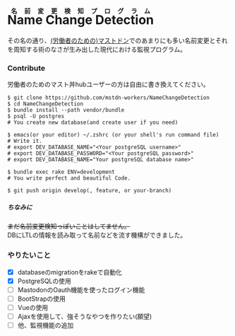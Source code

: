 # <ruby>Name Change Detection<rp>（</rp><rt>名前変更検知プログラム</rt><rp>）</rp></ruby>
その名の通り、[(労働者のための)マストドン](https://mstdn-workers.com/about)でのあまりにも多い名前変更とそれを周知する術のなさが生み出した現代における監視プログラム。

### Contribute
労働者のためのマスト丼hubユーザーの方は自由に書き換えてください。

``` shell
$ git clone https://github.com/mstdn-workers/NameChangeDetection
$ cd NameChangeDetection
$ bundle install --path vendor/bundle
$ psql -U postgres
# You create new database(and create user if you need)

$ emacs(or your editor) ~/.zshrc (or your shell's run command file)
# Write it.
# export DEV_DATABASE_NAME="<Your postgreSQL username>"
# export DEV_DATABASE_PASSWORD="<Your postgreSQL password>"
# export DEV_DATABASE_NAME="Your postgreSQL database name>"

$ bundle exec rake ENV=development
# You write perfect and beautiful Code.

$ git push origin develop(, feature, or your-branch)
```

##### ちなみに
~~まだ名前変更検知っぽいことはしてません。~~  
DBにLTLの情報を読み取って名前などを流す機構ができました。

### やりたいこと
- [x] databaseのmigrationをrakeで自動化
- [x] PostgreSQLの使用
- [ ] MastodonのOauth機能を使ったログイン機能
- [ ] BootStrapの使用
- [ ] Vueの使用
- [ ] Ajaxを使用して、強そうなやつを作りたい(願望)
- [ ] 他、監視機能の追加
